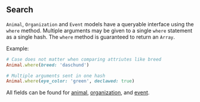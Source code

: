 ## Search

`Animal`, `Organization` and `Event` models have a queryable interface using the `where` method. Multiple arguments may be given to a single `where` statement as a single hash. The `where` method is guaranteed to return an `Array`.

Example:

```ruby
# Case does not matter when comparing attriutes like breed
Animal.where(breed: 'daschund')

# Multiple arguments sent in one hash
Animal.where(eye_color: 'green', declawed: true)
```

All fields can be found for [animal](animal_field.md), [organization](organization.md), and [event](event_field.md).
